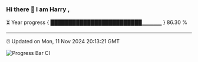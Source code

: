### Hi there 👋 I am Harry , 

⏳ Year progress { █████████████████████████▁▁▁▁▁ } 86.30 %

---

⏰ Updated on Mon, 11 Nov 2024 20:13:21 GMT

![Progress Bar CI](https://github.com/duykhang68/duykhang68/workflows/Progress%20Bar%20CI/badge.svg)
